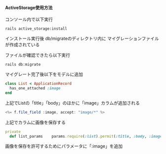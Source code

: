 #### ActiveStorage使用方法
コンソール内で以下実行
```
rails active_storage:install
```
インストール実行後 db/migrateのディレクトリ内に
マイグレーションファイルが作成されている

ファイルが確認できたら以下実行
```
rails db:migrate
```

マイグレート完了後以下をモデルに追加
```ruby
class List < ApplicationRecord
  has_one_attached :image
end
```
上記でListの「title」「body」のほかに「image」カラムが追加される

```java
<%= f.file_field :image, accept: "image/*" %>
```
上記でカラムに画像を保存する

```ruby
private
  def list_params    params.require(:list).permit(:title, :body, :image)  end
```
画像を保存を許可するためにパラメータに「:image」を追加
